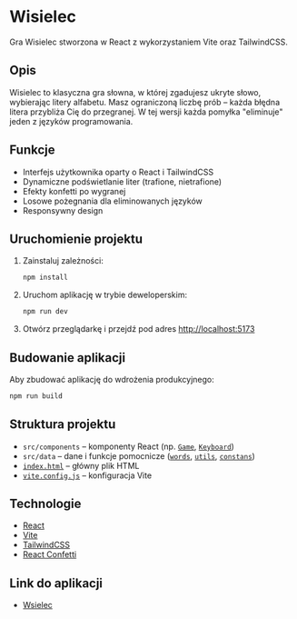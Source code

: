 # Wisielec

Gra Wisielec stworzona w React z wykorzystaniem Vite oraz TailwindCSS.

## Opis

Wisielec to klasyczna gra słowna, w której zgadujesz ukryte słowo, wybierając litery alfabetu. Masz ograniczoną liczbę prób – każda błędna litera przybliża Cię do przegranej. W tej wersji każda pomyłka "eliminuje" jeden z języków programowania.

## Funkcje

- Interfejs użytkownika oparty o React i TailwindCSS
- Dynamiczne podświetlanie liter (trafione, nietrafione)
- Efekty konfetti po wygranej
- Losowe pożegnania dla eliminowanych języków
- Responsywny design

## Uruchomienie projektu

1. Zainstaluj zależności:
   ```sh
   npm install
   ```
2. Uruchom aplikację w trybie deweloperskim:
   ```sh
   npm run dev
   ```
3. Otwórz przeglądarkę i przejdź pod adres [http://localhost:5173](http://localhost:5173)

## Budowanie aplikacji

Aby zbudować aplikację do wdrożenia produkcyjnego:

```sh
npm run build
```

## Struktura projektu

- `src/components` – komponenty React (np. [`Game`](src/components/Game.jsx), [`Keyboard`](src/components/Keyboard.jsx))
- `src/data` – dane i funkcje pomocnicze ([`words`](src/data/words.js), [`utils`](src/data/utils.js), [`constans`](src/data/constans.js))
- [`index.html`](index.html) – główny plik HTML
- [`vite.config.js`](vite.config.js) – konfiguracja Vite

## Technologie

- [React](https://react.dev/)
- [Vite](https://vitejs.dev/)
- [TailwindCSS](https://tailwindcss.com/)
- [React Confetti](https://www.npmjs.com/package/react-confetti)

## Link do aplikacji

- [Wsielec](https://wisielec-livid.vercel.app/)
